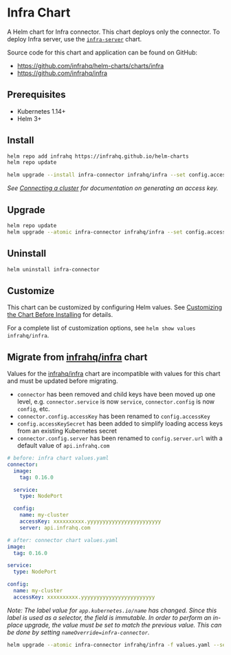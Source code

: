 # Infra Chart

A Helm chart for Infra connector. This chart deploys only the connector. To deploy Infra server, use the [`infra-server`](https://github.com/infrahq/helm-charts/charts/infra-server) chart.

Source code for this chart and application can be found on GitHub:

- https://github.com/infrahq/helm-charts/charts/infra
- https://github.com/infrahq/infra

## Prerequisites

- Kubernetes 1.14+
- Helm 3+

## Install

```bash
helm repo add infrahq https://infrahq.github.io/helm-charts
helm repo update
```

```bash
helm upgrade --install infra-connector infrahq/infra --set config.accessKey=xxxxxxxxxx.yyyyyyyyyyyyyyyyyyyyyyyy
```

_See [Connecting a cluster](https://infrahq.com/docs/manage/connectors/kubernetes?group-default=Dashboard#connecting-a-cluster) for documentation on generating an access key._

## Upgrade

```bash
helm repo update
helm upgrade --atomic infra-connector infrahq/infra --set config.accessKey=xxxxxxxxxx.yyyyyyyyyyyyyyyyyyyyyyyy
```

## Uninstall

```bash
helm uninstall infra-connector
```

## Customize

This chart can be customized by configuring Helm values. See [Customizing the Chart Before Installing](https://helm.sh/docs/intro/using_helm/#customizing-the-chart-before-installing) for details.

For a complete list of customization options, see `helm show values infrahq/infra`.

## Migrate from [infrahq/infra][1] chart

Values for the [infrahq/infra][1] chart are incompatible with values for this chart and must be updated before migrating.

* `connector` has been removed and child keys have been moved up one level, e.g. `connector.service` is now `service`, `connector.config` is now `config`, etc.
* `connector.config.accessKey` has been renamed to `config.accessKey`
* `config.accessKeySecret` has been added to simplify loading access keys from an existing Kubernetes secret
* `connector.config.server` has been renamed to `config.server.url` with a default value of `api.infrahq.com`

```yaml
# before: infra chart values.yaml
connector:
  image:
    tag: 0.16.0

  service:
    type: NodePort

  config:
    name: my-cluster
    accessKey: xxxxxxxxxx.yyyyyyyyyyyyyyyyyyyyyyyy
    server: api.infrahq.com
```

```yaml
# after: connector chart values.yaml
image:
  tag: 0.16.0

service:
  type: NodePort

config:
  name: my-cluster
  accessKey: xxxxxxxxxx.yyyyyyyyyyyyyyyyyyyyyyyy
```

_Note: The label value for `app.kubernetes.io/name` has changed. Since this label is used as a selector, the field is immutable. In order to perform an in-place upgrade, the value must be set to match the previous value. This can be done by setting `nameOverride=infra-connector`._

```bash
helm upgrade --atomic infra-connector infrahq/infra -f values.yaml --set nameOverride=infra-connector
```

[1]: https://github.com/infrahq/infra/tree/main/helm
